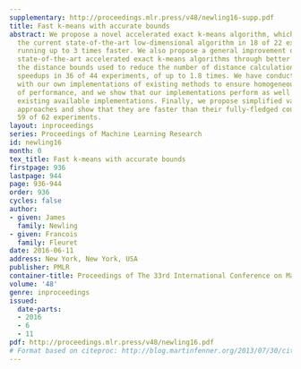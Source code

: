 ```yaml
---
supplementary: http://proceedings.mlr.press/v48/newling16-supp.pdf
title: Fast k-means with accurate bounds
abstract: We propose a novel accelerated exact k-means algorithm, which outperforms
  the current state-of-the-art low-dimensional algorithm in 18 of 22 experiments,
  running up to 3 times faster. We also propose a general improvement of existing
  state-of-the-art accelerated exact k-means algorithms through better estimates of
  the distance bounds used to reduce the number of distance calculations, obtaining
  speedups in 36 of 44 experiments, of up to 1.8 times. We have conducted experiments
  with our own implementations of existing methods to ensure homogeneous evaluation
  of performance, and we show that our implementations perform as well or better than
  existing available implementations. Finally, we propose simplified variants of standard
  approaches and show that they are faster than their fully-fledged counterparts in
  59 of 62 experiments.
layout: inproceedings
series: Proceedings of Machine Learning Research
id: newling16
month: 0
tex_title: Fast k-means with accurate bounds
firstpage: 936
lastpage: 944
page: 936-944
order: 936
cycles: false
author:
- given: James
  family: Newling
- given: Francois
  family: Fleuret
date: 2016-06-11
address: New York, New York, USA
publisher: PMLR
container-title: Proceedings of The 33rd International Conference on Machine Learning
volume: '48'
genre: inproceedings
issued:
  date-parts:
  - 2016
  - 6
  - 11
pdf: http://proceedings.mlr.press/v48/newling16.pdf
# Format based on citeproc: http://blog.martinfenner.org/2013/07/30/citeproc-yaml-for-bibliographies/
---
```

